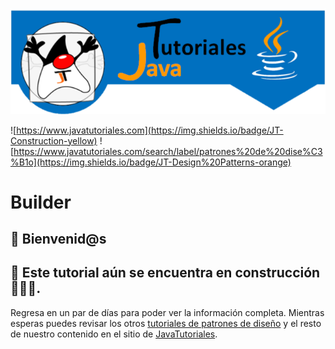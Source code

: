 ![JavaTutoriales](.github/assets/LogoGit.png)

![https://www.javatutoriales.com](https://img.shields.io/badge/JT-Construction-yellow)
![https://www.javatutoriales.com/search/label/patrones%20de%20dise%C3%B1o](https://img.shields.io/badge/JT-Design%20Patterns-orange)


# Builder

## 👋 Bienvenid@s

## 🚧 Este tutorial aún se encuentra en construcción 👨‍🎓🚧.

Regresa en un par de días para poder ver la información completa. Mientras esperas puedes revisar los otros [tutoriales de patrones de diseño](https://www.javatutoriales.com/search/label/patrones%20de%20dise%C3%B1o) y el resto de  nuestro contenido en el sitio de [JavaTutoriales](https://www.javatutoriales.com).